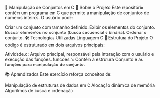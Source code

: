 🔢 Manipulação de Conjuntos em C
📌 Sobre o Projeto
Este repositório contém um programa em C que permite a manipulação de conjuntos de números inteiros. O usuário pode:

Criar um conjunto com tamanho definido.
Exibir os elementos do conjunto.
Buscar elementos no conjunto (busca sequencial e binária).
Ordenar o conjunto.
🛠️ Tecnologias Utilizadas
Linguagem C
📂 Estrutura do Projeto
O código é estruturado em dois arquivos principais:

Atividade.c: Arquivo principal, responsável pela interação com o usuário e execução das funções.
funcoes.h: Contém a estrutura Conjunto e as funções para manipulação do conjunto.

📚 Aprendizados
Este exercício reforça conceitos de:

Manipulação de estruturas de dados em C
Alocação dinâmica de memória
Algoritmos de busca e ordenação
